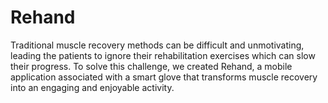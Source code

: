 # Rehand
Traditional muscle recovery methods can be difficult and unmotivating,
leading the patients to ignore their rehabilitation exercises which can slow their progress.
To solve this challenge, we created Rehand, a mobile application associated with a smart glove
that transforms muscle recovery into an engaging and enjoyable activity.
